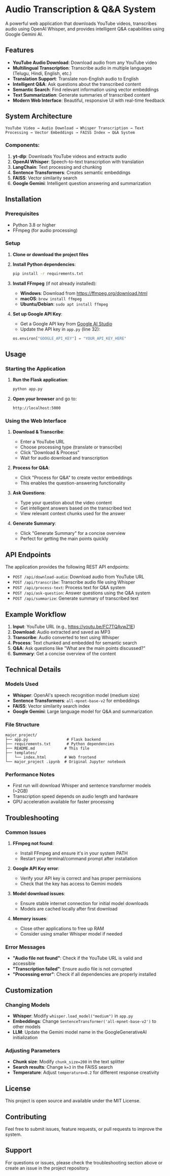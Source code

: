 # Audio Transcription & Q&A System

A powerful web application that downloads YouTube videos, transcribes audio using OpenAI Whisper, and provides intelligent Q&A capabilities using Google Gemini AI.

## Features

- **YouTube Audio Download**: Download audio from any YouTube video
- **Multilingual Transcription**: Transcribe audio in multiple languages (Telugu, Hindi, English, etc.)
- **Translation Support**: Translate non-English audio to English
- **Intelligent Q&A**: Ask questions about the transcribed content
- **Semantic Search**: Find relevant information using vector embeddings
- **Text Summarization**: Generate summaries of transcribed content
- **Modern Web Interface**: Beautiful, responsive UI with real-time feedback

## System Architecture

```
YouTube Video → Audio Download → Whisper Transcription → Text Processing → Vector Embeddings → FAISS Index → Q&A System
```

### Components:
1. **yt-dlp**: Downloads YouTube videos and extracts audio
2. **OpenAI Whisper**: Speech-to-text transcription with translation
3. **LangChain**: Text processing and chunking
4. **Sentence Transformers**: Creates semantic embeddings
5. **FAISS**: Vector similarity search
6. **Google Gemini**: Intelligent question answering and summarization

## Installation

### Prerequisites
- Python 3.8 or higher
- FFmpeg (for audio processing)

### Setup

1. **Clone or download the project files**

2. **Install Python dependencies**:
   ```bash
   pip install -r requirements.txt
   ```

3. **Install FFmpeg** (if not already installed):
   - **Windows**: Download from https://ffmpeg.org/download.html
   - **macOS**: `brew install ffmpeg`
   - **Ubuntu/Debian**: `sudo apt install ffmpeg`

4. **Set up Google API Key**:
   - Get a Google API key from [Google AI Studio](https://makersuite.google.com/app/apikey)
   - Update the API key in `app.py` (line 32):
   ```python
   os.environ["GOOGLE_API_KEY"] = "YOUR_API_KEY_HERE"
   ```

## Usage

### Starting the Application

1. **Run the Flask application**:
   ```bash
   python app.py
   ```

2. **Open your browser** and go to:
   ```
   http://localhost:5000
   ```

### Using the Web Interface

1. **Download & Transcribe**:
   - Enter a YouTube URL
   - Choose processing type (translate or transcribe)
   - Click "Download & Process"
   - Wait for audio download and transcription

2. **Process for Q&A**:
   - Click "Process for Q&A" to create vector embeddings
   - This enables the question-answering functionality

3. **Ask Questions**:
   - Type your question about the video content
   - Get intelligent answers based on the transcribed text
   - View relevant context chunks used for the answer

4. **Generate Summary**:
   - Click "Generate Summary" for a concise overview
   - Perfect for getting the main points quickly

## API Endpoints

The application provides the following REST API endpoints:

- `POST /api/download-audio`: Download audio from YouTube URL
- `POST /api/transcribe`: Transcribe audio file using Whisper
- `POST /api/process-text`: Process text for Q&A system
- `POST /api/ask-question`: Answer questions using the Q&A system
- `POST /api/summarize`: Generate summary of transcribed text

## Example Workflow

1. **Input**: YouTube URL (e.g., https://youtu.be/FC7TQAvwZ1E)
2. **Download**: Audio extracted and saved as MP3
3. **Transcribe**: Audio converted to text using Whisper
4. **Process**: Text chunked and embedded for semantic search
5. **Q&A**: Ask questions like "What are the main points discussed?"
6. **Summary**: Get a concise overview of the content

## Technical Details

### Models Used
- **Whisper**: OpenAI's speech recognition model (medium size)
- **Sentence Transformers**: `all-mpnet-base-v2` for embeddings
- **FAISS**: Vector similarity search index
- **Google Gemini**: Large language model for Q&A and summarization

### File Structure
```
major_project/
├── app.py                 # Flask backend
├── requirements.txt       # Python dependencies
├── README.md             # This file
├── templates/
│   └── index.html        # Web frontend
└── major_project .ipynb  # Original Jupyter notebook
```

### Performance Notes
- First run will download Whisper and sentence transformer models (~2GB)
- Transcription speed depends on audio length and hardware
- GPU acceleration available for faster processing

## Troubleshooting

### Common Issues

1. **FFmpeg not found**:
   - Install FFmpeg and ensure it's in your system PATH
   - Restart your terminal/command prompt after installation

2. **Google API Key error**:
   - Verify your API key is correct and has proper permissions
   - Check that the key has access to Gemini models

3. **Model download issues**:
   - Ensure stable internet connection for initial model downloads
   - Models are cached locally after first download

4. **Memory issues**:
   - Close other applications to free up RAM
   - Consider using smaller Whisper model if needed

### Error Messages

- **"Audio file not found"**: Check if the YouTube URL is valid and accessible
- **"Transcription failed"**: Ensure audio file is not corrupted
- **"Processing error"**: Check if all dependencies are properly installed

## Customization

### Changing Models
- **Whisper**: Modify `whisper.load_model("medium")` in `app.py`
- **Embeddings**: Change `SentenceTransformer('all-mpnet-base-v2')` to other models
- **LLM**: Update the Gemini model name in the GoogleGenerativeAI initialization

### Adjusting Parameters
- **Chunk size**: Modify `chunk_size=200` in the text splitter
- **Search results**: Change `k=3` in the FAISS search
- **Temperature**: Adjust `temperature=0.2` for different response creativity

## License

This project is open source and available under the MIT License.

## Contributing

Feel free to submit issues, feature requests, or pull requests to improve the system.

## Support

For questions or issues, please check the troubleshooting section above or create an issue in the project repository.
